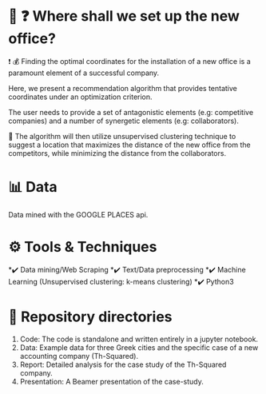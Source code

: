 # :office: :question: Where shall we set up the new office?

:exclamation: :moneybag: Finding the optimal coordinates for the installation of a new office is a paramount element of a successful company. 

Here, we present a recommendation algorithm that provides tentative coordinates under an optimization criterion. 

The user needs to provide a set of antagonistic elements (e.g: competitive companies) and a number of synergetic elements (e.g:  collaborators). 

:mag_right: The algorithm will then utilize unsupervised clustering technique to suggest a location that maximizes the distance of the new office from the competitors, while minimizing the distance from the collaborators.     


# :bar_chart: Data
Data mined with the GOOGLE PLACES api. 

# ⚙️ Tools & Techniques
*✔️ Data mining/Web Scraping
*✔️ Text/Data preprocessing
*✔️ Machine Learning (Unsupervised clustering: k-means clustering)
*✔️ Python3

# :file_folder: Repository directories
1. Code: The code is standalone and written entirely in a jupyter notebook. 
2. Data: Example data for three Greek cities and the specific case of a new accounting company (Th-Squared).
3. Report: Detailed analysis for the case study of the Th-Squared company.
4. Presentation: A Beamer presentation of the case-study.
